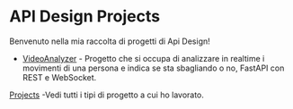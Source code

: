 # API Design Projects

Benvenuto nella mia raccolta di progetti di Api Design!

- [VideoAnalyzer](https://github.com/Baddy2002/VideoAnalyzer) - Progetto che si occupa di analizzare in realtime i movimenti di una persona e indica se sta sbagliando o no, FastAPI con REST e WebSocket.

[Projects](https://github.com/Baddy2002/projects) -Vedi tutti i tipi di progetto a cui ho lavorato.
